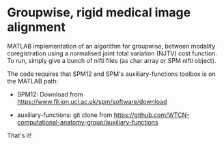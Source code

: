 # Groupwise, rigid medical image alignment

MATLAB implementation of an algorithm for groupwise, between modality coregistration using a normalised joint total variation (NJTV) cost function. To run, simply give a bunch of nifti files (as char array or SPM nifti object). 

The code requires that SPM12 and SPM's auxiliary-functions toolbox is on the MATLAB path:

* SPM12: Download from https://www.fil.ion.ucl.ac.uk/spm/software/download

* auxiliary-functions: git clone from https://github.com/WTCN-computational-anatomy-group/auxiliary-functions

That's it!
